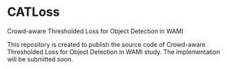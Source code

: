 # CATLoss
Crowd-aware Thresholded Loss for Object Detection in WAMI

This repository is created to publish the source code of Crowd-aware Thresholded Loss for Object Detection in WAMI study. The implementation will be submitted soon. 
